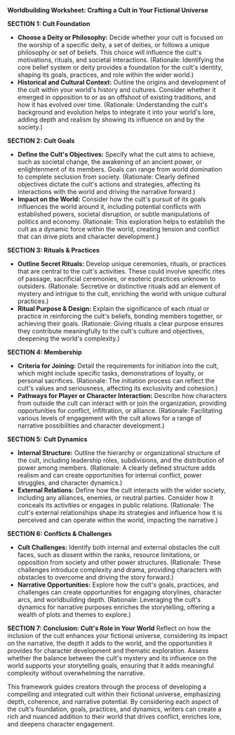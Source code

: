 **Worldbuilding Worksheet: Crafting a Cult in Your Fictional Universe**

**SECTION 1: Cult Foundation**
- **Choose a Deity or Philosophy:** Decide whether your cult is focused on the worship of a specific deity, a set of deities, or follows a unique philosophy or set of beliefs. This choice will influence the cult's motivations, rituals, and societal interactions. (Rationale: Identifying the core belief system or deity provides a foundation for the cult's identity, shaping its goals, practices, and role within the wider world.)
- **Historical and Cultural Context:** Outline the origins and development of the cult within your world's history and cultures. Consider whether it emerged in opposition to or as an offshoot of existing traditions, and how it has evolved over time. (Rationale: Understanding the cult's background and evolution helps to integrate it into your world's lore, adding depth and realism by showing its influence on and by the society.)

**SECTION 2: Cult Goals**
- **Define the Cult's Objectives:** Specify what the cult aims to achieve, such as societal change, the awakening of an ancient power, or enlightenment of its members. Goals can range from world domination to complete seclusion from society. (Rationale: Clearly defined objectives dictate the cult's actions and strategies, affecting its interactions with the world and driving the narrative forward.)
- **Impact on the World:** Consider how the cult's pursuit of its goals influences the world around it, including potential conflicts with established powers, societal disruption, or subtle manipulations of politics and economy. (Rationale: This exploration helps to establish the cult as a dynamic force within the world, creating tension and conflict that can drive plots and character development.)

**SECTION 3: Rituals & Practices**
- **Outline Secret Rituals:** Develop unique ceremonies, rituals, or practices that are central to the cult's activities. These could involve specific rites of passage, sacrificial ceremonies, or esoteric practices unknown to outsiders. (Rationale: Secretive or distinctive rituals add an element of mystery and intrigue to the cult, enriching the world with unique cultural practices.)
- **Ritual Purpose & Design:** Explain the significance of each ritual or practice in reinforcing the cult's beliefs, bonding members together, or achieving their goals. (Rationale: Giving rituals a clear purpose ensures they contribute meaningfully to the cult's culture and objectives, deepening the world's complexity.)

**SECTION 4: Membership**
- **Criteria for Joining:** Detail the requirements for initiation into the cult, which might include specific tasks, demonstrations of loyalty, or personal sacrifices. (Rationale: The initiation process can reflect the cult's values and seriousness, affecting its exclusivity and cohesion.)
- **Pathways for Player or Character Interaction:** Describe how characters from outside the cult can interact with or join the organization, providing opportunities for conflict, infiltration, or alliance. (Rationale: Facilitating various levels of engagement with the cult allows for a range of narrative possibilities and character development.)

**SECTION 5: Cult Dynamics**
- **Internal Structure:** Outline the hierarchy or organizational structure of the cult, including leadership roles, subdivisions, and the distribution of power among members. (Rationale: A clearly defined structure adds realism and can create opportunities for internal conflict, power struggles, and character dynamics.)
- **External Relations:** Define how the cult interacts with the wider society, including any alliances, enemies, or neutral parties. Consider how it conceals its activities or engages in public relations. (Rationale: The cult's external relationships shape its strategies and influence how it is perceived and can operate within the world, impacting the narrative.)

**SECTION 6: Conflicts & Challenges**
- **Cult Challenges:** Identify both internal and external obstacles the cult faces, such as dissent within the ranks, resource limitations, or opposition from society and other power structures. (Rationale: These challenges introduce complexity and drama, providing characters with obstacles to overcome and driving the story forward.)
- **Narrative Opportunities:** Explore how the cult's goals, practices, and challenges can create opportunities for engaging storylines, character arcs, and worldbuilding depth. (Rationale: Leveraging the cult's dynamics for narrative purposes enriches the storytelling, offering a wealth of plots and themes to explore.)

**SECTION 7: Conclusion: Cult's Role in Your World**
Reflect on how the inclusion of the cult enhances your fictional universe, considering its impact on the narrative, the depth it adds to the world, and the opportunities it provides for character development and thematic exploration. Assess whether the balance between the cult's mystery and its influence on the world supports your storytelling goals, ensuring that it adds meaningful complexity without overwhelming the narrative.

This framework guides creators through the process of developing a compelling and integrated cult within their fictional universe, emphasizing depth, coherence, and narrative potential. By considering each aspect of the cult's foundation, goals, practices, and dynamics, writers can create a rich and nuanced addition to their world that drives conflict, enriches lore, and deepens character engagement.